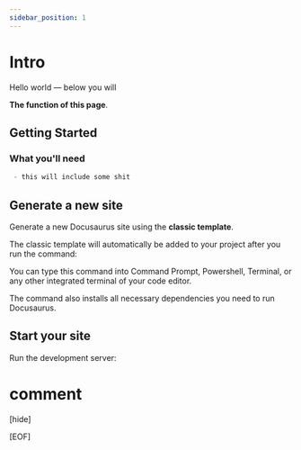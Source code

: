 ```yaml
---
sidebar_position: 1
---
```


# Intro

Hello world — below you will 

**The function of this page**.

## Getting Started

### What you'll need

```python
 - this will include some shit 
````

## Generate a new site

Generate a new Docusaurus site using the **classic template**.

The classic template will automatically be added to your project after you run the command:

You can type this command into Command Prompt, Powershell, Terminal, or any other integrated terminal of your code editor.

The command also installs all necessary dependencies you need to run Docusaurus.

## Start your site

Run the development server:

# comment 

[hide] 

[EOF]
